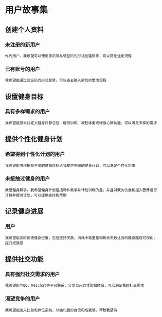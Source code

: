 # 用户故事集
## 创建个人资料
### 未注册的新用户
    作为用户，我希望可以使用手机号与验证码的形式创建账号，可以简化注册流程
### 已有账号的用户
    我希望能通过验证码的形式登录，可以省去输入密码的繁琐流程
## 设置健身目标
### 具有多样需求的用户
    我希望能够自我定义健身目标包括：增肌训练、减轻体重或增强心肺功能，可以满足多样的需求
## 提供个性化健身计划
### 希望得到个性化计划的用户
    我希望能够根据我不同的健身目标给我提供不同的健身计划，可以满足个性化需求
### 未接触过健身的用户
    我是健身新手，我希望健身计划包括动作教学并计划训练的量，并且对我的饮食和摄入营养进行计算并提供计划，可以提供支持和帮助
## 记录健身进展
### 用户
    我希望能实时反馈健身进度，包括坚持天数、消耗卡路里量和剩余天数让我的健身路程可视化，提升成就感
## 提供社交功能
### 具有强烈社交需求的用户
    我希望能与QQ、Weichat等平台联系，分享自己的体验和体会，可以满足我的社交需求
### 渴望竞争的用户
    我希望能加入比较和排位系统，以强化我的自信和成就感，帮助我坚持